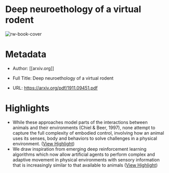# Deep neuroethology of a virtual rodent

![rw-book-cover](https://readwise-assets.s3.amazonaws.com/static/images/article3.5c705a01b476.png)

# Metadata
- Author: [[arxiv.org]]
- Full Title: Deep neuroethology of a virtual rodent

- URL: https://arxiv.org/pdf/1911.09451.pdf

# Highlights
- While these approaches model parts of the interactions between animals and their environments (Chiel & Beer, 1997), none attempt to capture the full complexity of embodied control, involving how an animal uses its senses, body and behaviors to solve challenges in a physical environment. ([View Highlight](https://read.readwise.io/read/01hk18q1j0yfv2x4tmmcq996n0))
- We draw inspiration from emerging deep reinforcement learning algorithms which now allow artificial agents to perform complex and adaptive movement in physical environments with sensory information that is increasingly similar to that available to animals ([View Highlight](https://read.readwise.io/read/01hk18qvbfja5z5y2a6axs62me))
